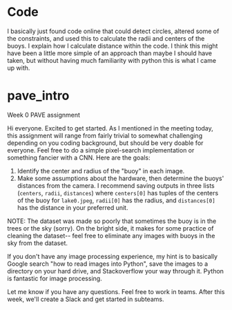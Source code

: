 # Code

I basically just found code online that could detect circles, altered some of the constraints, and used this to calculate the radii and centers of the buoys. I explain how I calculate distance within the code. I think this might have been a little more simple of an approach than maybe I should have taken, but without having much familiarity with python this is what I came up with. 

# pave_intro
Week 0 PAVE assignment

Hi everyone. Excited to get started. As I mentioned in the meeting today, this assignment will range from fairly trivial to somewhat challenging depending on you coding background, but should be very doable for everyone. Feel free to do a simple pixel-search implementation or something fancier with a CNN. Here are the goals:
1. Identify the center and radius of the "buoy" in each image.
2. Make some assumptions about the hardware, then determine the buoys' distances from the camera.
I recommend saving outputs in three lists (```centers```, ```radii```, ```distances```) where ```centers[0]``` has tuples of the centers of the buoy for ```lake0.jpeg```, ```radii[0]``` has the radius, and ```distances[0]``` has the distance in your preferred unit.

NOTE: The dataset was made so poorly that sometimes the buoy is in the trees or the sky (sorry). On the bright side, it makes for some practice of cleaning the dataset-- feel free to eliminate any images with buoys in the sky from the dataset.

If you don't have any image processing experience, my hint is to basically Google search "how to read images into Python", save the images to a directory on your hard drive, and Stackoverflow your way through it. Python is fantastic for image processing.

Let me know if you have any questions. Feel free to work in teams. After this week, we'll create a Slack and get started in subteams.
